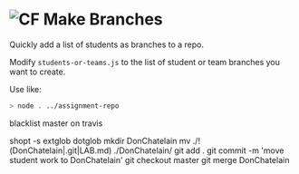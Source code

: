 ![CF](http://i.imgur.com/7v5ASc8.png) Make Branches
===

Quickly add a list of students as branches to a repo. 

Modify `students-or-teams.js` to the list of student or team
branches you want to create.

Use like:

```sh
> node . ../assignment-repo
```

blacklist master on travis

shopt -s extglob dotglob
mkdir DonChatelain
mv ./!(DonChatelain|.git|LAB.md) ./DonChatelain/
git add .
git commit -m 'move student work to DonChatelain'
git checkout master
git merge DonChatelain
